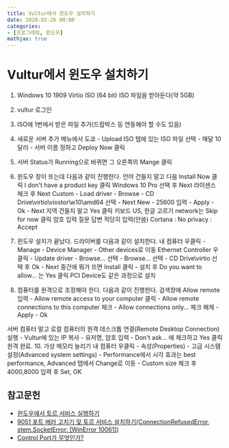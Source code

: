 ```yaml
---
title: Vultur에서 윈도우 설치하기
date: 2020-02-26 00:00
categories:
- [프로그래밍, 윈도우]
mathjax: true
---
```


# Vultur에서 윈도우 설치하기
1. Windows 10 1909 Virtio ISO (64 bit) ISO 파일을 받아둔다(약 5GB)
2. vultur 로그인
3. ISO에 1번에서 받은 파일 추가(드랍박스 등 연동해야 할 수도 있음)
4. 새로운 서버 추가 메뉴에서 도쿄 - Upload ISO 탭에 있는 ISO 파일 선택 - 매달 10달러 - 서버 이름 정하고 Deploy Now 클릭
6. 서버 Status가 Running으로 바뀌면 그 오른쪽의 Mange 클릭
7. 윈도우 창이 뜨는데 다음과 같이 진행한다.
언어 건들지 말고 다음
Install Now 클릭
I don't have a product key 클릭
Windows 10 Pro 선택 후 Next
라이센스 체크 후 Next
Custom - Load driver - Browse - CD Drive\virtio\viostor\w10\amd64 선택 - Next
New - 25600 입력 - Apply - Ok - Next
지역 건들지 말고 Yes 클릭
키보드 US, 한글 고르기
network는 Skip for now 클릭
암호 입력
질문 답변 적당히 입력(안씀)
Cortana : No
privacy : Accept

8. 윈도우 설치가 끝났다. 드라이버를 다음과 같이 설치한다.
내 컴퓨터 우클릭 - Manage - Device Manager - Other devices로 이동
Ethernet Controller 우클릭 - Update driver - Browse... 선택 - Browse... 선택 - CD Drive\virtio 선택 후 Ok - Next
중간에 뭐가 뜨면 Install 클릭 - 설치 후 Do you want to allow... 는 Yes 클릭
PCI Device도 같은 과정으로 설치
9. 컴퓨터를 원격으로 조정해야 한다. 다음과 같이 진행한다.
검색창에 Allow remote 입력 - Allow remote access to your computer 클릭 - Allow remote connections to this computer 체크 - Allow connections only... 체크 해제 - Apply - Ok

서버 컴퓨터 말고 로컬 컴퓨터의 원격 데스크톱 연결(Remote Desktop Connection) 실행 - Vultur에 있는 IP 복사 - 유저명, 암호 입력 - Don't ask... 에 체크하고 Yes 클릭
원격 완료.
10. 가상 메모리 늘리기
내 컴퓨터 우클릭 - 속성(Properties) - 고급 시스템 설정(Advanced system settings) - Performance에서 시각 효과는 best performance, Advanced 탭에서 Change로 이동 - Custom size 체크 후 4000,8000 입력 후 Set, OK




## 참고문헌
* [윈도우에서 토르 서비스 실행하기](https://miloserdov.org/?p=1839)
* [9051 포트 에러 고치기 및 토르 서비스 설치하기(ConnectionRefusedError, stem.SocketError: [WinError 10061])](https://stackoverflow.com/questions/45972637/getting-tor-controlport-to-work)
* [Control Port가 무엇인가?](http://www.sunellsecurity.com/support_detail.php?id=1590)
